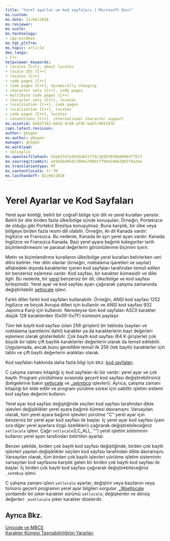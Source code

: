 ```yaml
---
title: "Yerel ayarlar ve kod sayfaları | Microsoft Docs"
ms.custom: 
ms.date: 11/04/2016
ms.reviewer: 
ms.suite: 
ms.technology:
- cpp-windows
ms.tgt_pltfrm: 
ms.topic: article
dev_langs:
- C++
helpviewer_keywords:
- locales [C++], about locales
- locale IDs [C++]
- locales [C++]
- code pages [C++]
- code pages [C++], dynamically changing
- character sets [C++], code pages
- multibyte code pages [C++]
- character sets [C++], locales
- localization [C++], code pages
- localization [C++], locales
- code pages [C++], locales
- conventions [C++], international character support
ms.assetid: bd937361-b6d3-4c98-af95-beb7c903187b
caps.latest.revision: 
author: ghogen
ms.author: ghogen
manager: ghogen
ms.workload:
- cplusplus
ms.openlocfilehash: 54ab2f67a382da831ff4c1038f0269d0044f751f
ms.sourcegitcommit: a5916b48541f804a79891ff04e246628b5f9a24a
ms.translationtype: MT
ms.contentlocale: tr-TR
ms.lasthandoff: 02/09/2018
---
```

# <a name="locales-and-code-pages"></a>Yerel Ayarlar ve Kod Sayfaları
Yerel ayar kimliği, belirli bir coğrafi bölge için dili ve yerel kuralları yansıtır. Belirli bir dile birden fazla ülke/bölge içinde konuşulan; Örneğin, Portekizce de olduğu gibi Portekiz Brezilya konuşulmaz. Buna karşılık, bir ülke veya bölgeye birden fazla resmi dili olabilir. Örneğin, iki dil Kanada vardır: İngilizce ve Fransızca. Bu nedenle, Kanada iki ayrı yerel ayarı vardır: Kanada İngilizce ve Fransızca Kanada. Bazı yerel ayara bağımlı kategoriler tarih biçimlendirmesini ve parasal değerlerin görüntülenme biçimini içerir.  
  
 Metin ve biçimlendirme kurallarını ülke/bölge yerel kuralları belirlerken veri dilini belirler. Her dilin olanlar (örneğin, noktalama işaretleri ve sayılar) alfabedeki dışında karakterler içeren kod sayfaları tarafından temsil edilen bir benzersiz eşlemesi vardır. Kod sayfası, bir karakter kümesidir ve dille ilgili. Bu nedenle, bir [yerel](../c-runtime-library/locale.md) benzersiz bir dil, ülke/bölge ve kod sayfası birleşimidir. Yerel ayar ve kod sayfası ayarı çağırarak çalışma zamanında değiştirilebilir [setlocale](../c-runtime-library/reference/setlocale-wsetlocale.md) işlevi.  
  
 Farklı diller farklı kod sayfaları kullanabilir. Örneğin, ANSI kod sayfası 1252 İngilizce ve birçok Avrupa dilleri için kullanılır ve ANSI kod sayfası 932 Japonca Kanji için kullanılır. Neredeyse tüm kod sayfaları ASCII karakter düşük 128 karakterden (0x00-0x7F) kümesini paylaşır.  
  
 Tüm tek baytlı kod sayfası (olan 256 girişleri) bir tabloda (sayıları ve noktalama işaretlerini dahil) karakter ya da karakterlerin bayt değerleri eşlemesi olarak gösterilebilir. Çok baytlı kod sayfası (64 K girişlerle) çok büyük bir tablo çift baytlık karakterler değerlerin olarak da temsil edilebilir. Uygulamada, ancak bunu genellikle temsil ilk 256 (tek baytlı) karakterler için tablo ve çift baytlı değerlerin aralıkları olarak.  
  
 Kod sayfaları hakkında daha fazla bilgi için bkz: [kod sayfaları](../c-runtime-library/code-pages.md).  
  
 C çalışma zamanı kitaplığı iç kod sayfaları iki tür vardır: yerel ayar ve çok baytlı. Program yürütülmesi sırasında geçerli kod sayfası değiştirebilirsiniz (belgelerine bakın [setlocale](../c-runtime-library/reference/setlocale-wsetlocale.md) ve [_setmbcp](../c-runtime-library/reference/setmbcp.md) işlevleri). Ayrıca, çalışma zamanı kitaplığı bir elde edilir ve program yürütme süresi için sabittir işletim sistemi kod sayfası değerini kullanın.  
  
 Yerel ayar kod sayfası değiştiğinde seçilen kod sayfası tarafından dikte işlevleri değişiklikler yerel ayara bağımlı kümesi davranışını. Varsayılan olarak, tüm yerel ayara bağımlı işlevleri yürütme "C" yerel ayar için benzersiz bir yerel ayar kod sayfası ile başlar. İç yerel ayar kod sayfası (yanı sıra diğer yerel ayarlara özgü özellikleri) çağırarak değiştirebileceğiniz `setlocale` işlevi. Çağrı `setlocale`(LC_ALL, "") yerel işletim sisteminin kullanıcı yerel ayarı tarafından belirtilen ayarlar.  
  
 Benzer şekilde, birden çok baytlı kod sayfası değiştiğinde, birden çok baytlı işlevleri yapılan değişiklikler seçilen kod sayfası tarafından dikte davranışını. Varsayılan olarak, tüm birden çok baytlı işlevleri yürütme işletim sisteminin varsayılan kod sayfasına karşılık gelen bir birden çok baytlı kod sayfası ile başlar. İç birden çok baytlı kod sayfası çağırarak değiştirebileceğiniz `_setmbcp` işlevi.  
  
 C çalışma zamanı işlevi `setlocale` ayarlar, değiştirir veya bazılarını veya tümünü geçerli programın yerel ayar bilgileri sorgular. [_Wsetlocale](../c-runtime-library/reference/setlocale-wsetlocale.md) yordamdır bir joker karakter sürümü `setlocale`; değişkenler ve dönüş değerleri `_wsetlocale` joker karakter dizelerdir.  
  
## <a name="see-also"></a>Ayrıca Bkz.  
 [Unicode ve MBCS](../text/unicode-and-mbcs.md)   
 [Karakter Kümesi Taşınabilirliğinin Yararları](../text/benefits-of-character-set-portability.md)